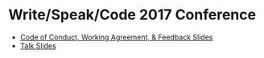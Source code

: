 # Write/Speak/Code 2017 Conference

* [Code of Conduct, Working Agreement, & Feedback
  Slides](./WSC2017_CoC.pdf)
* [Talk Slides](./slides/)

